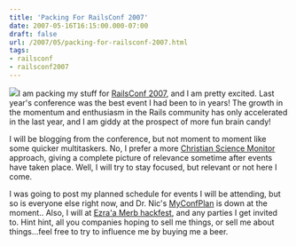 ```yaml
---
title: 'Packing For RailsConf 2007'
date: 2007-05-16T16:15:00.000-07:00
draft: false
url: /2007/05/packing-for-railsconf-2007.html
tags: 
- railsconf
- railsconf2007
---
```


[![](http://www.hoborails.com/New%20web%20hobo.JPG)](http://www.hoborails.com/New%20web%20hobo.JPG)I am packing my stuff for [RailsConf 2007](http://conferences.oreillynet.com/rails/), and I am pretty excited. Last year's conference was the best event I had been to in years! The growth in the momentum and enthusiasm in the Rails community has only accelerated in the last year, and I am giddy at the prospect of more fun brain candy!  
  
I will be blogging from the conference, but not moment to moment like some quicker multitaskers. No, I prefer a more [Christian Science Monitor](http://www.csmonitor.com/) approach, giving a complete picture of relevance sometime after events have taken place. Well, I will try to stay focused, but relevant or not here I come.  
  
I was going to post my planned schedule for events I will be attending, but so is everyone else right now, and Dr. Nic's [MyConfPlan](http://myconfplan.com/) is down at the moment.. Also, I will at [Ezra'a Merb hackfest](http://brainspl.at/articles/2007/05/10/merb-hackfest-at-railsconf), and any parties I get invited to. Hint hint, all you companies hoping to sell me things, or sell me about things...feel free to try to influence me by buying me a beer.